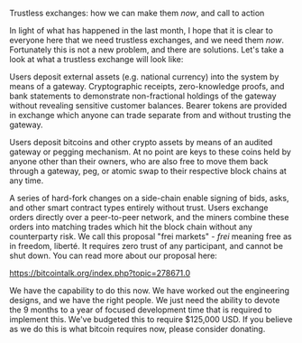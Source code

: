 Trustless exchanges: how we can make them *now*, and call to action

In light of what has happened in the last month, I hope that it is clear to everyone here that we need trustless exchanges, and we need them *now*. Fortunately this is not a new problem, and there are solutions. Let's take a look at what a trustless exchange will look like:

Users deposit external assets (e.g. national currency) into the system by means of a gateway. Cryptographic receipts, zero-knowledge proofs, and bank statements to demonstrate non-fractional holdings of the gateway without revealing sensitive customer balances. Bearer tokens are provided in exchange which anyone can trade separate from and without trusting the gateway.

Users deposit bitcoins and other crypto assets by means of an audited gateway or pegging mechanism. At no point are keys to these coins held by anyone other than their owners, who are also free to move them back through a gateway, peg, or atomic swap to their respective block chains at any time.

A series of hard-fork changes on a side-chain enable signing of bids, asks, and other smart contract types entirely without trust. Users exchange orders directly over a peer-to-peer network, and the miners combine these orders into matching trades which hit the block chain without any counterparty risk. We call this proposal "frei markets" - *frei* meaning free as in freedom, liberté. It requires zero trust of any participant, and cannot be shut down. You can read more about our proposal here:

https://bitcointalk.org/index.php?topic=278671.0

We have the capability to do this now. We have worked out the engineering designs, and we have the right people. We just need the ability to devote the 9 months to a year of focused development time that is required to implement this. We've budgeted this to require $125,000 USD. If you believe as we do this is what bitcoin requires now, please consider donating.
